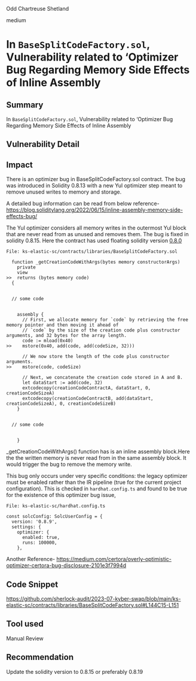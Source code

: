 Odd Chartreuse Shetland

medium

# In `BaseSplitCodeFactory.sol`, Vulnerability related to ‘Optimizer Bug Regarding Memory Side Effects of Inline Assembly
## Summary
In `BaseSplitCodeFactory.sol`, Vulnerability related to ‘Optimizer Bug Regarding Memory Side Effects of Inline Assembly

## Vulnerability Detail
## Impact

There is an optimizer bug in BaseSplitCodeFactory.sol contract. The bug was introduced in Solidity 0.8.13 with a new Yul optimizer step meant to remove unused writes to memory and storage.

A detailed bug information can be read from below reference-
https://blog.soliditylang.org/2022/06/15/inline-assembly-memory-side-effects-bug/

The Yul optimizer considers all memory writes in the outermost Yul block that are never read from as unused and removes them. The bug is fixed in solidity 0.8.15. Here the contract has used floating solidity version [0.8.0](https://github.com/sherlock-audit/2023-07-kyber-swap/blob/main/ks-elastic-sc/contracts/libraries/BaseSplitCodeFactory.sol#L15)

```Solidity
File: ks-elastic-sc/contracts/libraries/BaseSplitCodeFactory.sol

  function _getCreationCodeWithArgs(bytes memory constructorArgs)
    private
    view
>>  returns (bytes memory code)
  {


  // some code


    assembly {
      // First, we allocate memory for `code` by retrieving the free memory pointer and then moving it ahead of
      // `code` by the size of the creation code plus constructor arguments, and 32 bytes for the array length.
      code := mload(0x40)
>>    mstore(0x40, add(code, add(codeSize, 32)))

      // We now store the length of the code plus constructor arguments.
>>    mstore(code, codeSize)

      // Next, we concatenate the creation code stored in A and B.
      let dataStart := add(code, 32)
      extcodecopy(creationCodeContractA, dataStart, 0, creationCodeSizeA)
      extcodecopy(creationCodeContractB, add(dataStart, creationCodeSizeA), 0, creationCodeSizeB)
    }


  // some code


    }
```
_getCreationCodeWithArgs() function has is an inline assembly block.Here the the written memory is never read from in the same assembly block. It would trigger the bug to remove the memory write.

This bug only occurs under very specific conditions: the legacy optimizer must be enabled rather than the IR pipeline (true for the current project configuration). This is checked in `hardhat.config.ts` and found to be true for the existence of this optimizer bug issue,

```Solidity
File: ks-elastic-sc/hardhat.config.ts

const solcConfig: SolcUserConfig = {
  version: '0.8.9',
  settings: {
    optimizer: {
      enabled: true,
      runs: 100000,
    },
```
Another Reference- https://medium.com/certora/overly-optimistic-optimizer-certora-bug-disclosure-2101e3f7994d

## Code Snippet
https://github.com/sherlock-audit/2023-07-kyber-swap/blob/main/ks-elastic-sc/contracts/libraries/BaseSplitCodeFactory.sol#L144C15-L151

## Tool used
Manual Review

## Recommendation
Update the solidity version to 0.8.15 or preferably 0.8.19
